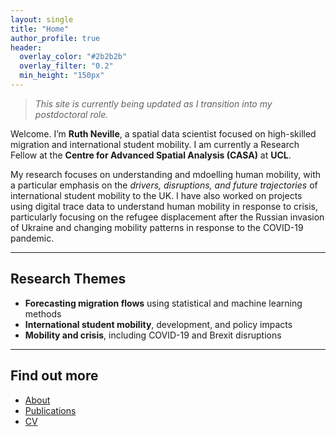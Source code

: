 ```yaml
---
layout: single
title: "Home"
author_profile: true
header:
  overlay_color: "#2b2b2b"
  overlay_filter: "0.2"
  min_height: "150px"
---
```

> _This site is currently being updated as I transition into my postdoctoral role._

Welcome. I’m **Ruth Neville**, a spatial data scientist focused on high-skilled migration and international student mobility. I am currently a Research Fellow at the **Centre for Advanced Spatial Analysis (CASA)** at **UCL**. 

My research focuses on understanding and mdoelling human mobility, with a particular emphasis on the _drivers, disruptions,  and future trajectories_ of international student mobility to the UK. I have also worked on projects using digital trace data to understand human mobility in response to crisis, particularly focusing on the refugee displacement after the Russian invasion of Ukraine and changing mobility patterns in response to the COVID-19 pandemic. 

---

## Research Themes

- **Forecasting migration flows** using statistical and machine learning methods  
- **International student mobility**, development, and policy impacts  
- **Mobility and crisis**, including COVID-19 and Brexit disruptions

---

## Find out more

- [About](/about/)  
- [Publications](/publications/)  
- [CV](/cv/)  
